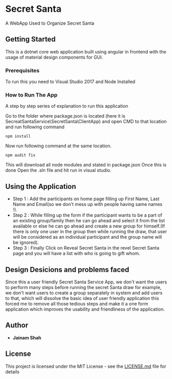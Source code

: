 # Secret Santa

A WebApp Used to Organize Secret Santa

## Getting Started

This is a dotnet core web application built using angular in frontend with the usage of material design components for GUI.

### Prerequisites

To run this you need to Visual Studio 2017 and Node Installed

### How to Run The App

A step by step series of explanation to run this application

Go to the folder where package.json is located (here it is SecreatSantaService\SecretSanta\ClientApp) and open CMD to that location and run following command

```
npm install
```

Now run following command at the same location. 
```
npm audit fix
```

This will download all node modules and stated in package.json 
Once this is done Open the .sln file and hit run in visual studio.


## Using the Application

* Step 1 : Add the participants on home page filling up First Name, Last Name and Email(so we don't mess up with people having same names !).
* Step 2 : While filling up the form if the participant wants to be a part of an existing group/family then he can go ahead and select it from the list available or else he can go ahead and create a new group for himself.(If there is only one user in the group then while running the draw, that user will be considered as an individual participant and the group name will be ignored).
* Step 3 : Finally Click on Reveal Secret Santa in the revel Secret Santa page and you will have a list with who is going to gift whom.

## Design Desicions and problems faced

Since this a user friendly Secret Santa Service App, we don't want the users to perform many steps before running the secret Santa draw for example, we don't want users to create a group separately in system and add users to that, which will dissolve the basic idea of user friendly application this forced me to remove all those tedious steps and make it a one form application which improves the usability and friendliness of the application.

## Author

* **Jainam Shah**

## License

This project is licensed under the MIT License - see the [LICENSE.md](LICENSE.md) file for details

